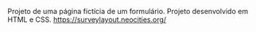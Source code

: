 Projeto de uma página fictícia de um formulário. Projeto desenvolvido em HTML e CSS.
https://surveylayout.neocities.org/
